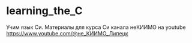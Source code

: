 # learning_the_C
Учим язык Си. Материалы для курса Си канала неКИИМО на youtube
https://www.youtube.com/@не_КИИМО_Липецк 
